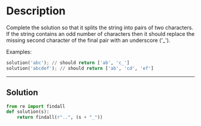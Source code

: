 # Description

Complete the solution so that it splits the string into pairs of two characters. If the string contains an odd number of characters then it should replace the missing second character of the final pair with an underscore ('\_').

Examples:

```py
solution('abc'); // should return ['ab', 'c_']
solution('abcdef'); // should return ['ab', 'cd', 'ef']
```

---

## Solution

```py
from re import findall
def solution(s):
    return findall(r"..", (s + "_"))
```
